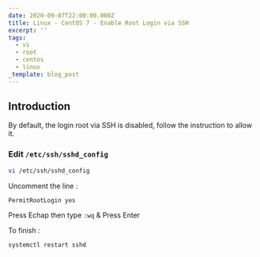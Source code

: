 ```yaml
---
date: 2020-09-07T22:00:00.000Z
title: Linux - CentOS 7 - Enable Root Login via SSH
excerpt: ''
tags:
  - vi
  - root
  - centos
  - linux
_template: blog_post
---
```





## Introduction

By default, the login root via SSH is disabled, follow the instruction to allow it.

### Edit `/etc/ssh/sshd_config`

```zsh
vi /etc/ssh/sshd_config
```

Uncomment the line :

```
PermitRootLogin yes
```

Press Echap then type `:wq` & Press Enter

To finish :

```zsh
systemctl restart sshd
```
